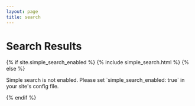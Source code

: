 ```yaml
---
layout: page
title: search
---
```


<h1>Search Results</h1>

{% if site.simple_search_enabled %}
  {% include simple_search.html %}
{% else %}
  <p>Simple search is not enabled. Please set `simple_search_enabled: true` in your site's config file.</p>
{% endif %}
